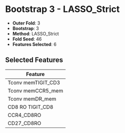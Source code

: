 # Bootstrap 3 - LASSO_Strict

- **Outer Fold**: 3
- **Bootstrap**: 3
- **Method**: LASSO_Strict
- **Fold Seed**: 46
- **Features Selected**: 6

## Selected Features

| Feature |
|---------|
| Tconv memTIGIT_CD3 |
| Tconv memCCR5_mem |
| Tconv memDR_mem |
| CD8 RO TIGIT_CD8 |
| CCR4_CD8RO |
| CD27_CD8RO |
